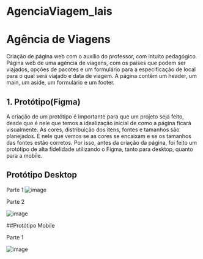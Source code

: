 # AgenciaViagem_lais

# Agência de Viagens

Criação de página web com o auxílio do professor, com intuito pedagógico. Página web de uma agência de viagens, com os países que podem ser viajados, opções de pacotes e um formulário para a especificação de local para o qual será viajado e data de viagem. A página contêm um header, um main, um aside, um formulário e um footer.


## 1. Protótipo(Figma)
A criação de um protótipo é importante para que um projeto seja feito, desde que é nele que temos a idealização inicial de como a página ficará visualmente. As cores, distribuição dos itens, fontes e tamanhos são planejados. É nele que vemos se as cores se encaixam e se os tamanhos das fontes estão corretos. Por isso, antes da criação da página, foi feito um protótipo de alta fidelidade utilizando o Figma, tanto para desktop, quanto para a mobile.

## Protótipo Desktop
 Parte 1
![image](https://github.com/user-attachments/assets/d3c4e173-c95b-45e4-b081-b2f5e387f22a)

Parte 2

![image](https://github.com/user-attachments/assets/11c03d73-9e80-4b2f-912f-945d13235bee)

##Protótipo Mobile

Parte 1

![image](https://github.com/user-attachments/assets/515c9856-30cc-4b60-803f-351942bf369d)


